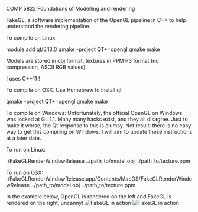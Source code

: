 COMP 5822 Foundations of Modelling and rendering

FakeGL, a software implementation of the OpenGL pipeline in C++ to help understand the rendering pipeline.

To compile on Linux

module add qt/5.13.0
qmake -project QT+=opengl
qmake
make

Models are stored in obj format, textures in PPM P3 format (no compression, ASCII RGB values)

! uses C++11 !

To compile on OSX:
Use Homebrew to install qt

qmake -project QT+=opengl
qmake
make

To compile on Windows:
Unfortunately, the official OpenGL on Windows was locked at GL 1.1.  Many many hacks exist, and they all disagree.
Just to make it worse, the Qt response to this is clumsy.  Net result: there is no easy way to get this compiling on Windows.
I will aim to update these instructions at a later date.

To run on Linux:

./FakeGLRenderWindowRelease ../path_to/model.obj ../path_to/texture.ppm

To run on OSX:
./FakeGLRenderWindowRelease.app/Contents/MacOS/FakeGLRenderWindowRelease  ../path_to/model.obj ../path_to/texture.ppm

In the example below, OpenGL is rendered on the left and FakeGL is rendered on the right, uncanny!
![FakeGL in action](https://media.giphy.com/media/OoNGvtadFlSEZoIlY4/giphy.gif)
![FakeGL in action](https://media.giphy.com/media/Kjqm3je1ysKnWyAVW1/giphy.gif)
